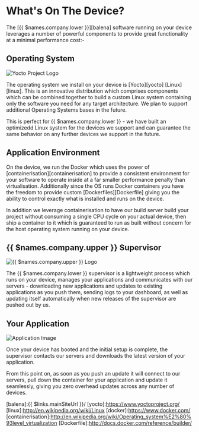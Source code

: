 # What's On The Device?

The [{{ $names.company.lower }}][balena] software running on your device leverages a number of powerful components to provide great functionality at a minimal performance cost:-

## Operating System

![Yocto Project Logo](/img/yocto.png)

The operating system we install on your device is [Yocto][yocto] [Linux][linux]. This is an innovative distribution which comprises components which can be combined together to build a custom Linux system containing only the software you need for any target architecture. We plan to support additional Operating Systems bases in the future.

This is perfect for {{ $names.company.lower }} - we have built an optimizedd Linux system for the devices we support and can guarantee the same behavior on any further devices we support in the future.

## Application Environment

On the device, we run the Docker which uses the power of [containerisation][containerisation] to provide a consistent environment for your software to operate inside at a far smaller performance penalty than virtualisation. Additionally since the OS runs Docker containers you have the freedom to provide custom [Dockerfiles][Dockerfile] giving you the ability to control exactly what is installed and runs on the device.

In addition we leverage containerisation to have our build server build your project without consuming a single CPU cycle on your actual device, then ship a container to it which is guaranteed to run as built without concern for the host operating system running on your device.

## {{ $names.company.upper }} Supervisor

![{{ $names.company.upper }} Logo](/img/logo_supervisor.svg)

The {{ $names.company.lower }} supervisor is a lightweight process which runs on your device, manages your applications and communicates with our servers - downloading new applications and updates to existing applications as you push them, sending logs to your dashboard, as well as updating itself automatically when new releases of the supervisor are pushed out by us.

## Your Application

![Application Image](/img/logo_app.svg)

Once your device has booted and the initial setup is complete, the supervisor contacts our servers and downloads the latest version of your application.

From this point on, as soon as you push an update it will connect to our servers, pull down the container for your application and update it seamlessly, giving you zero overhead updates across any number of devices.

[balena]:{{ $links.mainSiteUrl }}/
[yocto]:https://www.yoctoproject.org/
[linux]:http://en.wikipedia.org/wiki/Linux
[docker]:https://www.docker.com/
[containerisation]:http://en.wikipedia.org/wiki/Operating_system%E2%80%93level_virtualization
[Dockerfile]:http://docs.docker.com/reference/builder/
